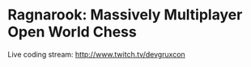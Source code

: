Ragnarook: Massively Multiplayer Open World Chess
========================================

Live coding stream: http://www.twitch.tv/devgruxcon